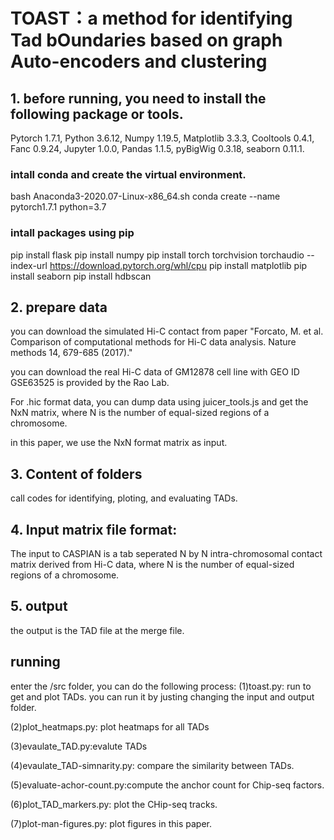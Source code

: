 # TOAST：a method for identifying Tad bOundaries based on graph Auto-encoders and clustering
## 1. before running, you need to install the following package or tools.
Pytorch 1.7.1, Python 3.6.12, Numpy 1.19.5, Matplotlib 3.3.3, Cooltools 0.4.1, Fanc 0.9.24, Jupyter 1.0.0, Pandas 1.1.5, pyBigWig 0.3.18, seaborn 0.11.1.

### intall conda and create the virtual environment.
bash Anaconda3-2020.07-Linux-x86_64.sh
conda create --name pytorch1.7.1 python=3.7

### intall packages using pip
pip install flask
pip install numpy
pip install torch torchvision torchaudio --index-url https://download.pytorch.org/whl/cpu
pip install matplotlib
pip install seaborn
pip install hdbscan

## 2. prepare data
you can download the simulated Hi-C contact from paper "Forcato, M. et al. Comparison of computational methods for Hi-C data analysis. Nature methods 14, 679-685 (2017)."

you can download the real Hi-C data of GM12878 cell line with GEO ID GSE63525 is provided by the Rao Lab.

For .hic format data, you can dump data using juicer_tools.js and get the NxN matrix, where N is the number of equal-sized regions of a chromosome.

in this paper, we use the NxN format matrix as input.

## 3. Content of folders
call codes for identifying, ploting, and evaluating TADs.


## 4. Input matrix file format:
The input to CASPIAN is a tab seperated N by N intra-chromosomal contact matrix derived from Hi-C data, where N is the number of equal-sized regions of a chromosome.

## 5. output 
the output is the TAD file at the merge file.
## running
enter the /src folder, you can do the following process:
(1)toast.py: run to get and plot TADs. you can run it by justing changing the input and output folder.

(2)plot_heatmaps.py: plot heatmaps for all TADs

(3)evaulate_TAD.py:evalute TADs

(4)evaulate_TAD-simnarity.py: compare the similarity between TADs.

(5)evaluate-achor-count.py:compute the anchor count for Chip-seq factors.

(6)plot_TAD_markers.py: plot the CHip-seq tracks.

(7)plot-man-figures.py: plot figures in this paper.

